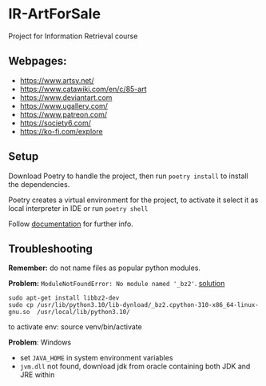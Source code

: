 # IR-ArtForSale
Project for Information Retrieval course

## Webpages:
- https://www.artsy.net/
- https://www.catawiki.com/en/c/85-art
- https://www.deviantart.com
- https://www.ugallery.com/
- https://www.patreon.com/
- https://society6.com/
- https://ko-fi.com/explore

## Setup

Download Poetry to handle the project, then run `poetry install` to install the dependencies.

Poetry creates a virtual environment for the project, to activate it select it as local interpreter in IDE or
run `poetry shell`

Follow [documentation](https://python-poetry.org/) for further info.

## Troubleshooting

**Remember:** do not name files as popular python modules.

**Problem:** `ModuleNotFoundError: No module named '_bz2'`.
[solution](https://stackoverflow.com/questions/12806122/missing-python-bz2-module)

```shell
sudo apt-get install libbz2-dev
sudo cp /usr/lib/python3.10/lib-dynload/_bz2.cpython-310-x86_64-linux-gnu.so  /usr/local/lib/python3.10/
```

to activate env: source venv/bin/activate

**Problem**: 
Windows
- set `JAVA_HOME` in system environment variables
- `jvm.dll` not found, download jdk from oracle containing both JDK and JRE within
